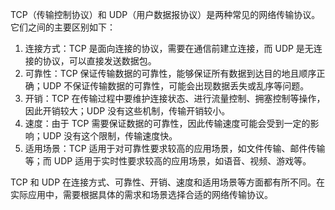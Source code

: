 TCP（传输控制协议）和 UDP（用户数据报协议）是两种常见的网络传输协议。它们之间的主要区别如下：

1. 连接方式：TCP 是面向连接的协议，需要在通信前建立连接，而 UDP 是无连接的协议，可以直接发送数据包。
2. 可靠性：TCP 保证传输数据的可靠性，能够保证所有数据到达目的地且顺序正确；UDP 不保证传输数据的可靠性，可能会出现数据丢失或乱序等问题。
3. 开销：TCP 在传输过程中要维护连接状态、进行流量控制、拥塞控制等操作，因此开销较大；UDP 没有这些机制，传输开销较小。
4. 速度：由于 TCP 需要保证数据的可靠性，因此传输速度可能会受到一定的影响；UDP 没有这个限制，传输速度快。
5. 适用场景：TCP 适用于对可靠性要求较高的应用场景，如文件传输、邮件传输等；而 UDP 适用于实时性要求较高的应用场景，如语音、视频、游戏等。

TCP 和 UDP 在连接方式、可靠性、开销、速度和适用场景等方面都有所不同。在实际应用中，需要根据具体的需求和场景选择合适的网络传输协议。